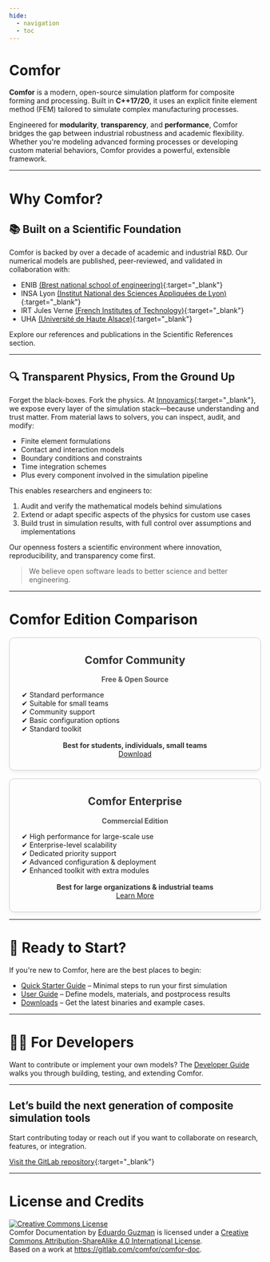 ```yaml
---
hide:
  - navigation
  - toc
---
```


<div class="fullscreen-banner">
  <div class="banner-content">
    <h1>Comfor</h1>
  </div>
</div>

**Comfor** is a modern, open-source simulation platform for composite forming
and processing. Built in **C++17/20**, it uses an explicit finite element method
(FEM) tailored to simulate complex manufacturing processes.

Engineered for **modularity**, **transparency**, and **performance**, Comfor
bridges the gap between industrial robustness and academic flexibility. Whether
you're modeling advanced forming processes or developing custom material
behaviors, Comfor provides a powerful, extensible framework.

---

# Why Comfor?

## 📚 Built on a Scientific Foundation

Comfor is backed by over a decade of academic and industrial R&D. Our numerical
models are published, peer-reviewed, and validated in collaboration with:

- ENIB [(Brest national school of engineering)](https://www.enib.fr/en_enib/){:target="_blank"}
- INSA Lyon [(Institut National des Sciences Appliquées de Lyon)](https://www.insa-lyon.fr/en){:target="_blank"}
- IRT Jules Verne [(French Institutes of Technology)](https://www.irt-jules-verne.fr/en/irt-jules-verne/){:target="_blank"}
- UHA [(Université de Haute Alsace)](https://www.uha.fr/en/index.html){:target="_blank"}

Explore our references and publications in the Scientific References section.

---

## 🔍 Transparent Physics, From the Ground Up

Forget the black-boxes. Fork the physics. At
[Innovamics](https://www.innovamics.com/){:target="_blank"}, we expose every layer of the
simulation stack—because understanding and trust matter. From material laws to
solvers, you can inspect, audit, and modify:

- Finite element formulations
- Contact and interaction models
- Boundary conditions and constraints
- Time integration schemes
- Plus every component involved in the simulation pipeline

This enables researchers and engineers to:

1. Audit and verify the mathematical models behind simulations
2. Extend or adapt specific aspects of the physics for custom use cases
3. Build trust in simulation results, with full control over assumptions and
   implementations

Our openness fosters a scientific environment where innovation, reproducibility,
and transparency come first.

> We believe open software leads to better science and better engineering.

---

# Comfor Edition Comparison

<div class="comparatif-container" style="display: flex; flex-wrap: wrap; gap: 1rem; justify-content: center;">

  <div class="edition-card" style="flex: 1; min-width: 250px; border: 1px solid #ccc; border-radius: 10px; padding: 1.5rem; text-align: center; box-shadow: 0 4px 6px rgba(0,0,0,0.05); transition: transform 0.2s;">
    <h2 style="margin-top: 0.5rem; color: #333;">Comfor Community</h2>
    <p style="font-weight: bold; color: #555;">Free & Open Source</p>
    <ul style="list-style: none; padding: 0; text-align: left;">
      <li>✔ Standard performance</li>
      <li>✔ Suitable for small teams</li>
      <li>✔ Community support</li>
      <li>✔ Basic configuration options</li>
      <li>✔ Standard toolkit</li>
    </ul>
    <div style="margin-top: 1rem; font-weight: bold; color: #333;">Best for students, individuals, small teams</div>
    <a class="md-button md-raised" href="overview/download_page/" style="margin-top: 1rem;">Download</a>
  </div>

  <div class="edition-card" style="flex: 1; min-width: 250px; border: 1px solid #ccc; border-radius: 10px; padding: 1.5rem; text-align: center; box-shadow: 0 4px 6px rgba(0,0,0,0.05); transition: transform 0.2s;">
    <h2 style="margin-top: 0.5rem; color: #333;">Comfor Enterprise</h2>
    <p style="font-weight: bold; color: #555;">Commercial Edition</p>
    <ul style="list-style: none; padding: 0; text-align: left;">
      <li>✔ High performance for large-scale use</li>
      <li>✔ Enterprise-level scalability</li>
      <li>✔ Dedicated priority support</li>
      <li>✔ Advanced configuration & deployment</li>
      <li>✔ Enhanced toolkit with extra modules</li>
    </ul>
    <div style="margin-top: 1rem; font-weight: bold; color: #333;">Best for large organizations & industrial teams</div>
    <a class="md-button md-raised" href="collaborate/collab_industry/#comfor_enterprise" style="margin-top: 1rem;">Learn More</a>
  </div>

</div>

---

# 🚀 Ready to Start?

If you're new to Comfor, here are the best places to begin:

- [Quick Starter Guide](overview/quick_starter_guide.md) – Minimal steps to run
  your first simulation
- [User Guide](docs/docs_overview.md) – Define models, materials, and
  postprocess results
- [Downloads](overview/download_page.md) – Get the latest binaries and example
  cases.

---

# 👨‍💻 For Developers

Want to contribute or implement your own models? The
[Developer Guide](developers/dev_api.md) walks you through building,
testing, and extending Comfor.

---

## Let’s build the next generation of composite simulation tools

Start contributing today or reach out if you want to collaborate on research,
features, or integration.

[Visit the GitLab repository](https://gitlab.com/comfor){:target="_blank"}

---

# License and Credits

<a rel="license" href="http://creativecommons.org/licenses/by-sa/4.0/"><img
alt="Creative Commons License" style="border-width:0"
src="https://i.creativecommons.org/l/by-sa/4.0/88x31.png" /></a><br /><span
xmlns:dct="http://purl.org/dc/terms/" property="dct:title">Comfor
Documentation</span> by <a xmlns:cc="http://creativecommons.org/ns#"
href="https://egm_foss.gitlab.io/about_me/" property="cc:attributionName"
rel="cc:attributionURL">Eduardo Guzman</a> is licensed under a <a rel="license"
href="http://creativecommons.org/licenses/by-sa/4.0/">Creative Commons Attribution-ShareAlike 4.0 International License</a>.<br />Based on a work at <a
xmlns:dct="http://purl.org/dc/terms/"
href="https://gitlab.com/comfor/comfor-doc"
rel="dct:source">https://gitlab.com/comfor/comfor-doc</a>.
